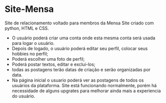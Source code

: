 # Site-Mensa
 Site de relacionamento voltado para membros da Mensa
 Site criado com python, HTML e CSS.
 * O usuário poderá criar uma conta onde esta mesma conta será usada para logar o usuário.
 * Depois de logado, o usuário poderá editar seu perfil, colocar seus hobbies no perfil;
 * Poderá escolher uma foto de perfil;
 * Poderá postar textos, editar e exclui-los;
 * todas as postagens terão datas de criação e serão organizadas por data.
 * Na página inicial o usuario poderá ver as postagens de todos os usuários da plataforma.
Site está funcionando normalmente, porém há necessidade de alguns upgrates para melhorar ainda mais a 
experiencia do usuário.
